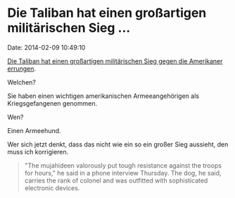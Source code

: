 Die Taliban hat einen großartigen militärischen Sieg \...
=========================================================

Date: 2014-02-09 10:49:10

[Die Taliban hat einen großartigen militärischen Sieg gegen die
Amerikaner
errungen](http://www.washingtonpost.com/world/national-security/military-dog-captured-by-taliban-fighters-who-post-video-of-their-captive/2014/02/06/c8d0f8f0-8f44-11e3-84e1-27626c5ef5fb_story.html).

Welchen?

Sie haben einen wichtigen amerikanischen Armeeangehörigen als
Kriegsgefangenen genommen.

Wen?

Einen Armeehund.

Wer sich jetzt denkt, dass das nicht wie ein so ein großer Sieg
aussieht, den muss ich korrigieren.

> "The mujahideen valorously put tough resistance against the troops for
> hours," he said in a phone interview Thursday. The dog, he said,
> carries the rank of colonel and was outfitted with sophisticated
> electronic devices.
